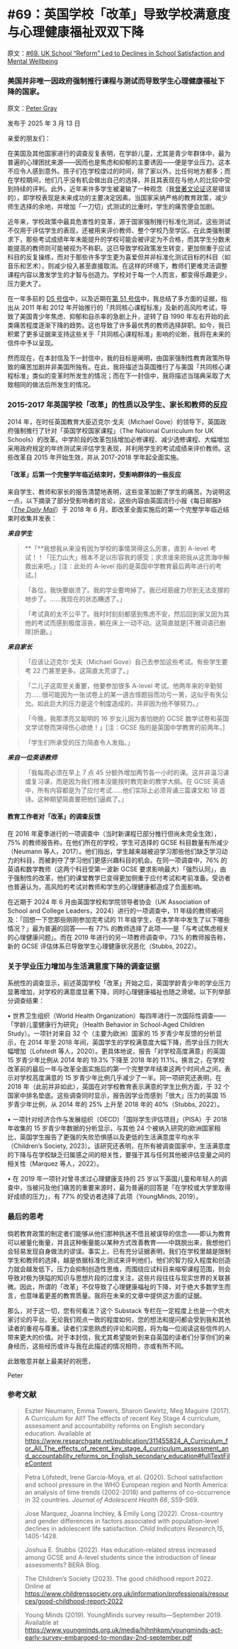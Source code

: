 # #69：英国学校「改革」导致学校满意度与心理健康福祉双双下降

原文：[#69. UK School “Reform” Led to Declines in School Satisfaction and Mental Wellbeing](https://petergray.substack.com/p/69-uk-school-reform-led-to-declines)

### 美国并非唯一因政府强制推行课程与测试而导致学生心理健康福祉下降的国家。

原文：[Peter Gray](https://substack.com/@petergray)

发布于 2025 年 3 月 13 日

亲爱的朋友们：

在美国及其他国家进行的调查反复表明，在学龄儿童，尤其是青少年群体中，最为普遍的心理困扰来源——因而也是焦虑和抑郁的主要诱因——便是学业压力。这本不应令人感到意外。孩子们在学校度过的时间，除了家以外，比任何地方都多；而在学校期间，他们几乎没有机会做出自己的选择，并且其表现在与他人的比较中受到持续的评判。此外，近年来许多学生被灌输了一种观念（我[曾著文论证](https://www.amazon.com/Free-Learn-Unleashing-Instinct-Self-Reliant/dp/0465084990/ref=sr_1_1?s=books&ie=UTF8&qid=1440592828&sr=1-1&keywords=peter+gray+free+to+learn)这是错误的），即学校表现是未来成功的主要决定因素。当国家采纳严格的教育政策，减少师生选择的余地，并增加「一刀切」式测试的比重时，学生的痛苦便会加剧。

近年来，学校政策中最具危害性的变革，源于国家强制推行标准化测试，这些测试不仅用于评估学生的表现，还被用来评价教师、整个学校乃至学区。在此类强制要求下，那些考试成绩年年未能提升的学校可能会被评定为不合格，而其学生分数未能提高的教师则可能被视为不称职。这已导致学校政策发生转变，更加侧重于应试科目的反复操练，而对于那些许多学生更为喜爱但并非标准化测试目标的科目（如音乐和艺术），则减少投入甚至直接取消。在这样的环境下，教师们更难灵活调整课程内容以激发学生的才智与创造力。学校对于每一个人而言，都变得乐趣更少，压力更大了。

在一年多前的 [D5 号信](https://petergray.substack.com/p/d5-why-did-teens-suicides-increased)中，以及近期在[第 51 号信](https://petergray.substack.com/p/letter-51-common-core-is-the-main)中，我总结了多方面的证据，指出从 2011 年和 2012 年开始推行的「共同核心课程标准」及新的高风险考试，导致了美国青少年焦虑、抑郁和自杀率的急剧上升，逆转了自 1990 年左右开始的此类痛苦程度逐渐下降的趋势。这也导致了许多最优秀的教师选择辞职。如今，我已积累了更多证据来支持这些关于「共同核心课程标准」影响的论断，我将在未来的信件中予以呈现。

然而现在，在本封信及下一封信中，我的目标是阐明，由国家强制性教育政策所导致的痛苦加剧并非美国所独有。在此，我将描述当英国推行了与美国「共同核心课程标准」类似的变革时所发生的情况；而在下一封信中，我将描述当瑞典采取了大致相同的做法后所发生的情况。

### **2015-2017 年英国学校「改革」的性质以及学生、家长和教师的反应**

2014 年，在时任英国教育大臣迈克尔·戈夫（Michael Gove）的领导下，英国政府强制推行了针对「英国学校国家课程」（The National Curriculum for UK Schools）的改革。中学阶段的改革包括增加必修课程、减少选修课程、大幅增加采用政府规定的年终测试来评估学生表现，并利用学生的考试成绩来评价教师。这些改革自 2015 年开始生效，并从 2017-2018 学年起全面实施。

#### **「改革」后第一个完整学年临近结束时，受影响群体的一些反应**

来自学生、教师和家长的报告清楚地表明，这些变革加剧了学生的痛苦。为说明这一点，以下摘录了部分受影响者的言论，这些内容由英国流行小报《每日邮报》（*[The Daily Mail](https://www.dailymail.co.uk/news/article-5828077/Pupils-reduced-tears-tough-new-GCSE-level-papers.html)*）于 2018 年 6 月，即改革全面实施后的第一个完整学年临近结束时收集并发表：

***来自学生***

> **「**我想我从来没有因为学校的事情哭得这么厉害，直到 A-level 考试！！「压力山大」根本不足以形容我的感受；求求谁来把我从这苦海中解救出来吧。」[注：此处的 A-level 指的是英国中学教育最后两年进行的考试。]

>

> 「各位，我快要崩溃了。我的学业要垮掉了。我已经筋疲力尽到无法支撑的地步了。……我现在的状态糟透了。」

>

> 「考试真的太不公平了。我时时刻刻都感到焦虑不安，然后回到家又因为其他的考试而感到极度沮丧，躺在床上一动不动。这简直就是[不雅词语已删除]折磨。」

***来自家长***

> 「应该让迈克尔·戈夫（Michael Gove）自己去参加这些考试。有些学生要考 22 门甚至更多。这简直太荒谬了。」

>

> 「二儿子这周至关重要，他要参加很多 A-level 考试。他两年来的辛勤努力……很可能因为一张试卷上的某一道古怪题目而功亏一篑，这似乎有失公允。如此巨大的压力是这个制度造成的，并非因为他不够努力。」

>

> 「今晚，我那漂亮又聪明的 16 岁女儿因为害怕她的 GCSE 数学试卷和英国文学试卷而哭得伤心欲绝！」[注：GCSE 指的是英国中学教育的前两年。]

>

> 「学生们所承受的压力简直令人发指。」

***来自一位英语教师***

> 「我每周必须在早上 7 点 45 分额外增加两节各一小时的课。这并非温习课或复习课，而是因为我们根本没能按时教完新的教学大纲。在 GCSE 英语中，所有内容都是为了应付考试……他们实际上必须背诵三篇课文和 18 首诗。这种期望简直要把他们逼疯了。」

#### 教育工作者对「改革」的调查反馈

在 2016 年夏季进行的一项调查中（当时新课程已部分推行但尚未完全生效），75% 的教师报告称，在他们所在的学校，学生可选择的 GCSE 科目数量有所减少（Neumann 等人，2017）。他们指出，学生越来越被迫学习那些他们缺乏学习动力的科目，而被剥夺了学习他们更感兴趣科目的机会。在同一项调查中，76% 的英语和数学教师（这两个科目受第一波新 GCSE 要求影响最大）「强烈认同」，由于强制性的改革，他们的课堂教学已变得更加侧重于应付考试和考前准备。受访者也普遍认为，高风险的考试对教师和学生的心理健康都造成了负面影响。

在近期于 2024 年 6 月由英国学校和学院领导者协会（UK Association of School and College Leaders，2024）进行的一项调查中，11 年级的教师被问及：「回想一下您那些刚刚参加完考试的 11 年级学生，在本学年中发生了以下哪些情况？」最为普遍的回答——有 77% 的教师选择了此项——是「与考试焦虑相关的心理健康问题」。而在 2019 年进行的另一项教师调查中，73% 的教师报告称，新的 GCSE 评估体系已导致学生心理健康状况恶化（Stubbs, 2022）。

### **关于学业压力增加与生活满意度下降的调查证据**

系统性的调查显示，前述英国学校「改革」开始之后，英国学龄青少年的学业压力显著增加，对学校的满意度显著下降，同时心理健康福祉也随之滑坡。以下列举部分调查结果：

•   世界卫生组织（World Health Organization）每四年进行一次国际性调查——「学龄儿童健康行为研究」（Health Behavior in School-Aged Children Study）。一项针对来自 32 个（主要为欧洲）国家的 15 岁青少年反馈的分析显示，在 2014 年至 2018 年间，英国学生的学校满意度大幅下降，而学业压力则大幅增加（Lofstedt 等人，2020）。更具体地说，报告「对学校高度满意」的英国 15 岁青少年比例从 2014 年的 19.3% 下降至 2018 年的 11.1%。换言之，在学校改革前的最后一年与改革全面实施后的第一个完整学年结束这两个时间点之间，表示对学校高度满意的 15 岁青少年比例几乎减少了一半。同一项研究还表明，在 2018 年（此前并非如此），英国在对学校教育表示满意的学生比例方面，于 32 个国家中排名垫底。这些调查同时显示，报告因学业而感到「很大」压力的英国 15 岁青少年比例，从 2014 年的 25% 上升至 2018 年的 40%（Stubbs, 2022）。

•   一项针对经济合作与发展组织（OECD）「国际学生评估项目」（PISA）于 2018 年收集的 15 岁青少年数据的分析显示，与其他 24 个被纳入研究的欧洲国家相比，英国学生报告了更强的失败恐惧感以及更低的生活满意度平均水平（Children’s Society, 2023）。该研究还表明，在所有被调查国家中，生活满意度的下降与在学校缺乏归属感之间的相关性，要强于其与任何其他被评估变量之间的相关性（Marquez 等人，2022）。

•   在 2019 年一项针对曾寻求过心理健康支持的 25 岁以下英国儿童和年轻人的调查中，当被问及他们痛苦的重要来源时，最为普遍的回答是「在学校或大学里取得好成绩的压力」，有 77% 的受访者选择了此项（YoungMinds, 2019）。

### **最后的思考**

倘若教育政策的制定者们能够从他们那种执迷不悟且被误导的信念——即认为教育可以被量化衡量，并且这种衡量能以某种方式改善教育——中跳脱出来，我想他们会轻易发现自身做法的谬误。事实上，已有充分证据表明，我们在学校里越是限制学生和教师的选择，越是依据标准化测试来评判他们，他们的智力投入程度和创造力就会越发低下。压力会抑制创造性思维，而围绕应试科目来缩窄课程范围，则会导致对极为狭隘的知识与思想片段的过度关注，这些片段往往与现实世界的关联甚微。因此，所谓的「改革」不仅导致了心理健康福祉的下降，对于绝大多数学生而言，也意味着更差的教育质量。我将在未来的文章中提供这方面的证据。

那么，对于这一切，您有何看法？这个 Substack 专栏在一定程度上也是一个供大家讨论的平台。无论我们观点一致的程度如何，您的想法和提问都会受到我和其他读者的重视与尊重。读者们深思熟虑的评论和问题，将为每一位阅读这些信件的人带来更大的价值。对于本封信，我尤其希望能听到来自英国的读者们分享你们的亲身经历，这些经历或许与我在此描述的情况相符，亦或有所不同。

此致敬意并献上最美好的祝愿，

Peter

### 参考文献

> Eszter Neumann, Emma Towers, Sharon Gewirtz, Meg Maguire (2017). A Curriculum for All? The effects of recent Key Stage 4 curriculum, assessment and accountability reforms on English secondary education. Available at https://www.researchgate.net/publication/311455824_A_Curriculum_for_All_The_effects_of_recent_key_stage_4_curriculum_assessment_and_accountability_reforms_on_English_secondary_education#fullTextFileContent

> Petra Löfstedt, Irene García-Moya, et al. (2020). School satisfaction and school pressure in the WHO European region and North America: an analysis of time trends (2002-2018) and patterns of co-occurrence in 32 countries. *Journal of Adolescent Health 66*, S59-S69.

>

> Jose Marquez, Joanna Inchley, & Emily Long (2022). Cross-country and gender differences in factors associated with population-level declines in adolescent life satisfaction. *Child Indicators Research,15*, 1405-1428.

>

> Joshua E. Stubbs (2022). Has education-related stress increased among GCSE and A-level students since the introduction of linear assessments? BERA Blog.

>

> The Children’s Society (2023). The good childhood report 2022. Online at https://www.childrenssociety.org.uk/information/professionals/resources/good-childhood-report-2022

>

> Young Minds (2019). YoungMinds survey results—September 2019. Available at https://www.youngminds.org.uk/media/hihnhkpm/youngminds-act-early-survey-embargoed-to-monday-2nd-september.pdf